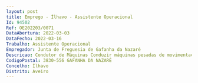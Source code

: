 ```yaml
--- 
layout: post
title: Emprego - Ílhavo - Assistente Operacional
Id: 94502
Ref: OE202203/0071
DataAbertura: 2022-03-03
DataFecho: 2022-03-16
Trabalho: Assistente Operacional
Empregador: Junta de Freguesia de Gafanha da Nazaré
Descricao: Condutor de Máquinas Conduzir máquinas pesadas de movimentação de terras ou gruas ou veículos destinados à limpeza urbana  verificar diariamente os níveis de óleo e água e comunicar as ocorrências normais detetadas nas viaturas  podendo conduzir outras viaturas ligeiras ou pesadas.
CodigoPostal: 3830-556 GAFANHA DA NAZARÉ
Concelho: Ílhavo
Distrito: Aveiro
--- 
```

